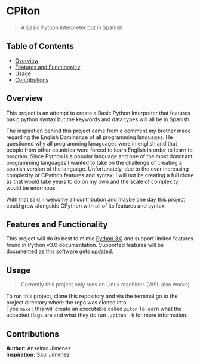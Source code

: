 # CPiton
> A Basic Python Interpreter but in Spanish

## Table of Contents
- [Overview](#overview)
- [Features and Functionality](#features-and-functionality)
- [Usage](#usage)
- [Contributions](#contributions)

## Overview
This project is an attempt to create a Basic Python Interpreter that features basic python syntax but the keywords and data types will all be in Spanish.  

The inspiration behind this project came from a comment my brother made regarding the English Dominance of all programming languages. He questioned why all programming lanaguages were in english and that people from other countries were forced to learn English in order to learn to program. Since Python is a popular language and one of the most dominant programming languages I wanted to take on the challenge of creating a spanish version of the language. Unfortunately, due to the ever increasing complexity of CPython features and syntax, I will not be creating a full clone as that would take years to do on my own and the scale of complexity would be enormous. 

With that said, I welcome all contribution and maybe one day this project could grow alongside CPython with all of its features and syntax.

## Features and Functionality
This project will do its best to mimic [Python 3.0](https://docs.python.org/release/3.0/) and support limited features found in Python v3.0 documentation. Supported features will be documented as this software gets updated.

## Usage
> Currently this project only runs on Linux machines (WSL also works)    

To run this project, clone this repository and via the terminal go to the project directory where the repo was cloned into  
Type `make` : this will create an executable called `piton`
To learn what the accepted flags are and what they do run `./piton -h` for more information.

## Contributions
**Author:** Anselmo Jimenez  
**Inspiration:** Saul Jimenez